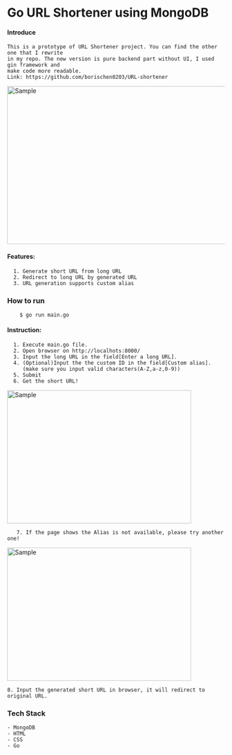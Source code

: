 # **Go URL Shortener using MongoDB**

#### Introduce
    This is a prototype of URL Shortener project. You can find the other one that I rewrite
    in my repo. The new version is pure backend part without UI, I used gin framework and
    make code more readable.
    Link: https://github.com/borischen0203/URL-shortener

<p align="left">
    <img src="https://i.imgur.com/z2YPfa2.png" alt="Sample"  width="623" height="365" >
    <p align="left">
</p>

#### Features:

      1. Generate short URL from long URL
      2. Redirect to long URL by generated URL
      3. URL generation supports custom alias


### How to run
```
    $ go run main.go
```

#### Instruction:

      1. Execute main.go file.
      2. Open browser on http://localhots:8000/
      3. Input the long URL in the field[Enter a long URL].
      4. (Optional)Input the the custom ID in the field[Custom alias].
         (make sure you input valid characters(A-Z,a-z,0-9))
      5. Submit
      6. Get the short URL!


<p align="left">
    <img src="https://i.imgur.com/B7Q47kh.png" alt="Sample"  width="426" height="308" >
    <p align="left">
</p>

```
   7. If the page shows the Alias is not available, please try another one!
```

<p align="left">
    <img src="https://i.imgur.com/lbBe18Z.png" alt="Sample"  width="426" height="308" >
</p>

    8. Input the generated short URL in browser, it will redirect to original URL.

### Tech Stack
    - MongoDB
    - HTML
    - CSS
    - Go
